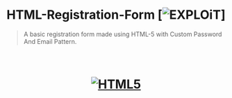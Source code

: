 #  HTML-Registration-Form [![EXPLOiT](https://cdn.rawgit.com/sindresorhus/awesome/d7305f38d29fed78fa85652e3a63e154dd8e8829/media/badge.svg)]
> A basic registration form made using HTML-5 with Custom Password And Email Pattern.

<h1 align="center"> <br><a href="https://www.w3schools.com/html/html5_intro.asp"><img src="https://js.devexpress.com/Content/Images/features/html5-css-javascript-logos.png" alt="HTML5"></a></h1>

